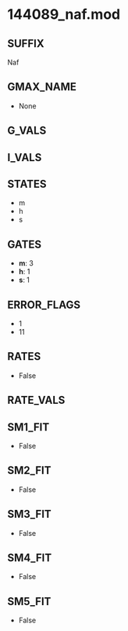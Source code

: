# 144089_naf.mod

## SUFFIX

Naf

## GMAX_NAME

- None

## G_VALS


## I_VALS


## STATES

- m
- h
- s

## GATES

- **m**: 3
- **h**: 1
- **s**: 1

## ERROR_FLAGS

- 1
- 11

## RATES

- False

## RATE_VALS


## SM1_FIT

- False

## SM2_FIT

- False

## SM3_FIT

- False

## SM4_FIT

- False

## SM5_FIT

- False

